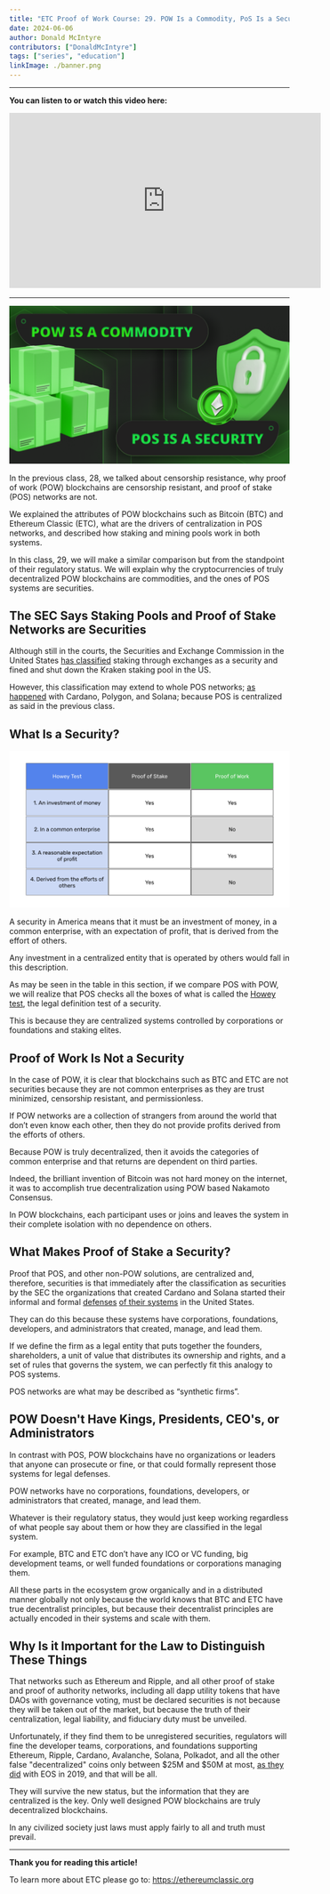 ```yaml
---
title: "ETC Proof of Work Course: 29. POW Is a Commodity, PoS Is a Security"
date: 2024-06-06
author: Donald McIntyre
contributors: ["DonaldMcIntyre"]
tags: ["series", "education"]
linkImage: ./banner.png
---
```


---
**You can listen to or watch this video here:**

<iframe width="560" height="315" src="https://www.youtube.com/embed/3ekCf_1D7gM" title="YouTube video player" frameborder="0" allow="accelerometer; autoplay; clipboard-write; encrypted-media; gyroscope; picture-in-picture; web-share" allowfullscreen></iframe>

---

![](./banner.png)

In the previous class, 28, we talked about censorship resistance, why proof of work (POW) blockchains are censorship resistant, and proof of stake (POS) networks are not.

We explained the attributes of POW blockchains such as Bitcoin (BTC) and Ethereum Classic (ETC), what are the drivers of centralization in POS networks, and described how staking and mining pools work in both systems.

In this class, 29, we will make a similar comparison but from the standpoint of their regulatory status. We will explain why the cryptocurrencies of truly decentralized POW blockchains are commodities, and the ones of POS systems are securities.

## The SEC Says Staking Pools and Proof of Stake Networks are Securities

Although still in the courts, the Securities and Exchange Commission in the United States [has classified](https://axislc.com/public/u-s-sec-says-staking-is-a-security-and-why-staking-activities-are-securities/) staking through exchanges as a security and fined and shut down the Kraken staking pool in the US. 

However, this classification may extend to whole POS networks; [as happened](https://www.theblock.co/post/233174/solana-matic-cardano-others-securities-sec-binance-lawsuit) with Cardano, Polygon, and Solana; because POS is centralized as said in the previous class.

## What Is a Security?

![](./1.png)

A security in America means that it must be an investment of money, in a common enterprise, with an expectation of profit, that is derived from the effort of others. 

Any investment in a centralized entity that is operated by others would fall in this description.

As may be seen in the table in this section, if we compare POS with POW, we will realize that POS checks all the boxes of what is called the [Howey test](https://www.investopedia.com/does-crypto-pass-the-howey-test-8385183), the legal definition test of a security. 

This is because they are centralized systems controlled by corporations or foundations and staking elites.

## Proof of Work Is Not a Security 

In the case of POW, it is clear that blockchains such as BTC and ETC are not securities because they are not common enterprises as they are trust minimized, censorship resistant, and permissionless.

If POW networks are a collection of strangers from around the world that don’t even know each other, then they do not provide profits derived from the efforts of others.

Because POW is truly decentralized, then it avoids the categories of common enterprise and that returns are dependent on third parties. 

Indeed, the brilliant invention of Bitcoin was not hard money on the internet, it was to accomplish true decentralization using POW based Nakamoto Consensus.

In POW blockchains, each participant uses or joins and leaves the system in their complete isolation with no dependence on others. 

## What Makes Proof of Stake a Security?

Proof that POS, and other non-POW solutions, are centralized and, therefore, securities is that immediately after the classification as securities by the SEC the organizations that created Cardano and Solana started their informal and formal [defenses](https://www.coindesk.com/policy/2023/06/09/cardano-developer-rejects-sec-claim-its-ada-token-is-a-security/) [of their systems](https://www.coindesk.com/policy/2023/06/08/solana-foundation-sol-is-not-a-security/) in the United States.

They can do this because these systems have corporations, foundations, developers, and administrators that created, manage, and lead them.

If we define the firm as a legal entity that puts together the founders, shareholders, a unit of value that distributes its ownership and rights, and a set of rules that governs the system, we can perfectly fit this analogy to POS systems.

POS networks are what may be described as “synthetic firms”.

## POW Doesn't Have Kings, Presidents, CEO's, or Administrators

In contrast with POS, POW blockchains have no organizations or leaders that anyone can prosecute or fine, or that could formally represent those systems for legal defenses. 

POW networks have no corporations, foundations, developers, or administrators that created, manage, and lead them.

Whatever is their regulatory status, they would just keep working regardless of what people say about them or how they are classified in the legal system.

For example, BTC and ETC don’t have any ICO or VC funding, big development teams, or well funded foundations or corporations managing them.

All these parts in the ecosystem grow organically and in a distributed manner globally not only because the world knows that BTC and ETC have true decentralist principles, but because their decentralist principles are actually encoded in their systems and scale with them.

## Why Is it Important for the Law to Distinguish These Things

That networks such as Ethereum and Ripple, and all other proof of stake and proof of authority networks, including all dapp utility tokens that have DAOs with governance voting, must be declared securities is not because they will be taken out of the market, but because the truth of their centralization, legal liability, and fiduciary duty must be unveiled.

Unfortunately, if they find them to be unregistered securities, regulators will fine the developer teams, corporations, and foundations supporting Ethereum, Ripple, Cardano, Avalanche, Solana, Polkadot, and all the other false "decentralized" coins only between $25M and $50M at most, [as they did](https://www.sec.gov/news/press-release/2019-202) with EOS in 2019, and that will be all. 

They will survive the new status, but the information that they are centralized is the key. Only well designed POW blockchains are truly decentralized blockchains. 

In any civilized society just laws must apply fairly to all and truth must prevail.

---

**Thank you for reading this article!**

To learn more about ETC please go to: https://ethereumclassic.org
